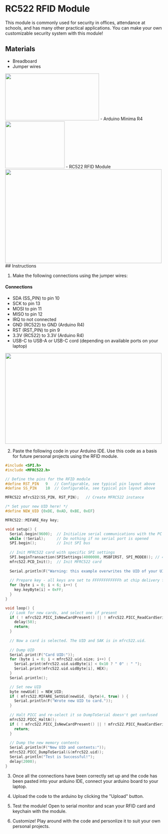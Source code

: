 # RC522 RFID Module

This module is commonly used for security in offices, attendance at schools, and has many other practical applications. You can make your own customizable security system with this module!

## Materials
- Breadboard
- Jumper wires
<img src="/img/docs/UNO-R4-Starter-Kit/breadboard_jumper.jpg" width="300" height="150" />
- Arduino Minima R4
<img src="/img/docs/UNO-R4-Starter-Kit/r4_minima.jpg" width="190" height="150" />
- RC522 RFID Module
<img src="/img/docs/UNO-R4-Starter-Kit/RFID-module/RFID_2.jpg" width="500" height="300" />
## Instructions

1. Make the following connections using the jumper wires:
#### Connections
- SDA (SS_PIN) to pin 10
- SCK to pin 13
- MOSI to pin 11
- MISO to pin 12
- IRQ to not connected
- GND (RC522) to GND (Arduino R4)
- RST (RST_PIN) to pin 9
- 3.3V (RC522) to 3.3V (Arduino R4)
- USB-C to USB-A or USB-C cord (depending on available ports on your laptop)
<img src="/img/docs/UNO-R4-Starter-Kit/RFID-module/RFID_1.jpg" width="500" height="290" />

2. Paste the following code in your Arduino IDE. Use this code as a basis for future personal projects using the RFID module.

```cpp
#include <SPI.h>
#include <MFRC522.h>

// Define the pins for the RFID module
#define RST_PIN   9   // Configurable, see typical pin layout above
#define SS_PIN    10  // Configurable, see typical pin layout above

MFRC522 mfrc522(SS_PIN, RST_PIN);   // Create MFRC522 instance

/* Set your new UID here! */
#define NEW_UID {0xDE, 0xAD, 0xBE, 0xEF}

MFRC522::MIFARE_Key key;

void setup() {
  Serial.begin(9600);  // Initialize serial communications with the PC
  while (!Serial);     // Do nothing if no serial port is opened
  SPI.begin();         // Init SPI bus
  
  // Init MFRC522 card with specific SPI settings
  SPI.beginTransaction(SPISettings(4000000, MSBFIRST, SPI_MODE0)); // 4 MHz SPI clock speed
  mfrc522.PCD_Init();  // Init MFRC522 card
  
  Serial.println(F("Warning: this example overwrites the UID of your UID changeable card, use with care!"));
  
  // Prepare key - all keys are set to FFFFFFFFFFFFh at chip delivery from the factory.
  for (byte i = 0; i < 6; i++) {
    key.keyByte[i] = 0xFF;
  }
}

void loop() {
  // Look for new cards, and select one if present
  if ( ! mfrc522.PICC_IsNewCardPresent() || ! mfrc522.PICC_ReadCardSerial() ) {
    delay(50);
    return;
  }
  
  // Now a card is selected. The UID and SAK is in mfrc522.uid.
  
  // Dump UID
  Serial.print(F("Card UID:"));
  for (byte i = 0; i < mfrc522.uid.size; i++) {
    Serial.print(mfrc522.uid.uidByte[i] < 0x10 ? " 0" : " ");
    Serial.print(mfrc522.uid.uidByte[i], HEX);
  } 
  Serial.println();

  // Set new UID
  byte newUid[] = NEW_UID;
  if ( mfrc522.MIFARE_SetUid(newUid, (byte)4, true) ) {
    Serial.println(F("Wrote new UID to card."));
  }
  
  // Halt PICC and re-select it so DumpToSerial doesn't get confused
  mfrc522.PICC_HaltA();
  if ( ! mfrc522.PICC_IsNewCardPresent() || ! mfrc522.PICC_ReadCardSerial() ) {
    return;
  }
  
  // Dump the new memory contents
  Serial.println(F("New UID and contents:"));
  mfrc522.PICC_DumpToSerial(&(mfrc522.uid));
  Serial.println("Test is Successful!");
  delay(2000);
}
```
3. Once all the connections have been correctly set up and the code has been pasted into your arduino IDE, connect your arduino board to your laptop.

4. Upload the code to the arduino by clicking the "Upload" button. 

5. Test the module! Open to serial monitor and scan your RFID card and keychain with the module.

6. Customize! Play around with the code and personlize it to suit your own personal projects.
